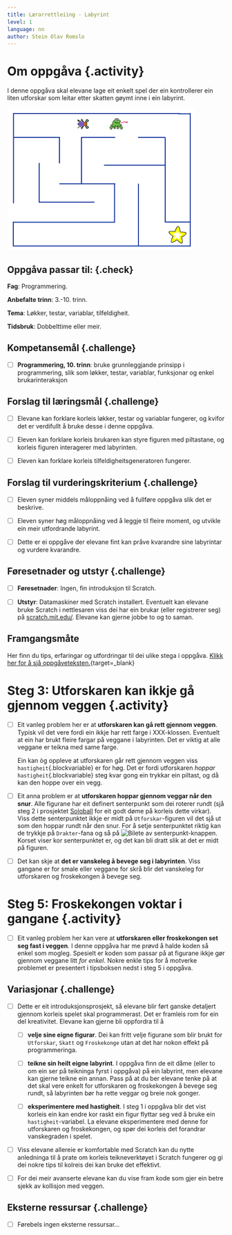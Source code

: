 ```yaml
---
title: Lærarrettleiing - Labyrint
level: 1
language: nn
author: Stein Olav Romslo
---
```



# Om oppgåva {.activity}

I denne oppgåva skal elevane lage eit enkelt spel der ein kontrollerer ein liten
utforskar som leitar etter skatten gøymt inne i ein labyrint.

![Bilete av labyrinten, froskekongen, utforskaren og skatten](labyrint.png)

## Oppgåva passar til: {.check}

__Fag__: Programmering.

__Anbefalte trinn__: 3.-10. trinn.

__Tema__: Løkker, testar, variablar, tilfeldigheit.

__Tidsbruk__: Dobbelttime eller meir.

## Kompetansemål {.challenge}

- [ ] __Programmering, 10. trinn__: bruke grunnleggjande prinsipp i
  programmering, slik som løkker, testar, variablar, funksjonar og enkel
  brukarinteraksjon

## Forslag til læringsmål {.challenge}

- [ ] Elevane kan forklare korleis løkker, testar og variablar fungerer, og
  kvifor det er verdifullt å bruke desse i denne oppgåva.

- [ ] Eleven kan forklare korleis brukaren kan styre figuren med piltastane, og
  korleis figuren interagerer med labyrinten.

- [ ] Eleven kan forklare korleis tilfeldigheitsgeneratoren fungerer.

## Forslag til vurderingskriterium {.challenge}

- [ ] Eleven syner middels måloppnåing ved å fullføre oppgåva slik det er
  beskrive.

- [ ] Eleven syner høg måloppnåing ved å leggje til fleire moment, og utvikle
  ein meir utfordrande labyrint.

- [ ] Dette er ei oppgåve der elevane fint kan pråve kvarandre sine labyrintar
  og vurdere kvarandre.

## Føresetnader og utstyr {.challenge}

- [ ] __Føresetnader__: Ingen, fin introduksjon til Scratch.

- [ ] __Utstyr__: Datamaskiner med Scratch installert. Eventuelt kan elevane
  bruke Scratch i nettlesaren viss dei har ein brukar (eller registrerer seg) på
  [scratch.mit.edu/](https://scratch.mit.edu/). Elevane kan gjerne jobbe to og
  to saman.

## Framgangsmåte

Her finn du tips, erfaringar og utfordringar til dei ulike stega i oppgåva.
[Klikk her for å sjå
oppgåveteksten.](../labyrint/labyrint_nn.html){target=_blank}


# Steg 3: Utforskaren kan ikkje gå gjennom veggen {.activity}

- [ ] Eit vanleg problem her er at __utforskaren kan gå rett gjennom veggen__.
  Typisk vil det vere fordi ein ikkje har rett farge i XXX-klossen. Eventuelt at
  ein har brukt fleire fargar på veggane i labyrinten. Det er viktig at alle
  veggane er teikna med same farge.

  Ein kan òg oppleve at utforskaren går rett gjennom veggen viss
  `hastigheit`{.blockvariable} er for høg. Det er fordi utforskaren *hoppar*
  `hastigheit`{.blockvariable} steg kvar gong ein trykkar ein piltast, og då kan
  den hoppe over ein vegg.

- [ ] Eit anna problem er at __utforskaren hoppar gjennom veggar når den snur__.
  Alle figurane har eit definert senterpunkt som dei roterer rundt (sjå steg 2 i
  prosjektet [Soloball](../soloball/soloball_nn.html) for eit godt døme på
  korleis dette virkar). Viss dette senterpunktet ikkje er midt på
  `Utforskar`-figuren vil det sjå ut som den hoppar rundt når den snur. For å
  setje senterpunktet riktig kan de trykkje på `Drakter`-fana og så på ![Bilete
  av senterpunkt-knappen](../bilder/velg_senterpunkt.png). Korset viser kor
  senterpunktet er, og det kan bli dratt slik at det er midt på figuren.

- [ ] Det kan skje at __det er vanskeleg å bevege seg i labyrinten__. Viss
  gangane er for smale eller veggane for skrå blir det vanskeleg for utforskaren
  og froskekongen å bevege seg.


# Steg 5: Froskekongen voktar i gangane {.activity}

- [ ] Eit vanleg problem her kan vere at __utforskaren eller froskekongen set
  seg fast i veggen__. I denne oppgåva har me prøvd å halde koden så enkel som
  mogleg. Spesielt er koden som passar på at figurane ikkje gør gjennom veggane
  litt *for enkel*. Nokre enkle tips for å motverke problemet er presentert i
  tipsboksen nedst i steg 5 i oppgåva.

## Variasjonar {.challenge}

- [ ] Dette er eit introduksjonsprosjekt, så elevane blir ført ganske detaljert
  gjennom korleis spelet skal programmerast. Det er framleis rom for ein del
  kreativitet. Elevane kan gjerne bli oppfordra til å

  - [ ] __velje sine eigne figurar__. Dei kan fritt velje figurane som blir
    brukt for `Utforskar`, `Skatt` og `Froskekonge` utan at det har nokon effekt
    på programmeringa.

  - [ ] __teikne sin heilt eigne labyrint__. I oppgåva finn de eit dåme (eller
    to om ein ser på teikninga fyrst i oppgåva) på ein labyrint, men elevane kan
    gjerne teikne ein annan. Pass på at du ber elevane tenke på at det skal vere
    enkelt for utforskaren og froskekongen å bevege seg rundt, så labyrinten bør
    ha rette veggar og breie nok gonger.

  - [ ] __eksperimentere med hastigheit__. I steg 1 i oppgåva blir det vist
    korleis ein kan endre kor raskt ein figur flyttar seg ved å bruke ein
    `hastigheit`-variabel. La elevane eksperimentere med denne for utforskaren
    og froskekongen, og spør dei korleis det forandrar vanskegraden i spelet.

- [ ] Viss elevane allereie er komfortable med Scratch kan du nytte anledninga
  til å prate om korleis teikneverktøyet i Scratch fungerer og gi dei nokre tips
  til kolreis dei kan bruke det effektivt.

- [ ] For dei meir avanserte elevane kan du vise fram kode som gjer ein betre
  sjekk av kollisjon med veggen.

## Eksterne ressursar {.challenge}

- [ ] Førebels ingen eksterne ressursar...
